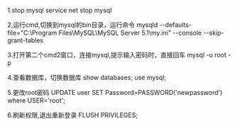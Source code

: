 1.stop mysql service
net stop mysql

2,运行cmd,切换到mysql的bin目录，运行命令
mysqld --defaults-file="C:\Program Files\MySQL\MySQL Server 5.1\my.ini" --console --skip-grant-tables

3.打开第二个cmd2窗口，连接mysql,提示输入密码时，直接回车
mysql -u root -p

4.查看数据库，切换数据库
show databases; 
use mysql;

5.更改root密码
UPDATE user SET Password=PASSWORD('newpassword') where USER='root';

6.刷新权限,退出重新登录
FLUSH PRIVILEGES;